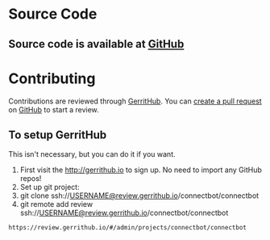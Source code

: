 # Source Code #

## Source code is available at [GitHub](https://github.com/connectbot/connectbot) ##


# Contributing #

Contributions are reviewed through [GerritHub](https://review.gerrithub.io/#/q/status:open+project:connectbot/connectbot,n,z). You can [create a pull request](https://help.github.com/articles/creating-a-pull-request) on [GitHub](https://github.com/connectbot/connectbot) to start a review.

## To setup GerritHub ##

This isn't necessary, but you can do it if you want.

  1. First visit the http://gerrithub.io to sign up. No need to import any GitHub repos!
  1. Set up git project:
  1. git clone ssh://USERNAME@review.gerrithub.io/connectbot/connectbot
  1. git remote add review ssh://USERNAME@review.gerrithub.io/connectbot/connectbot

`https://review.gerrithub.io/#/admin/projects/connectbot/connectbot`